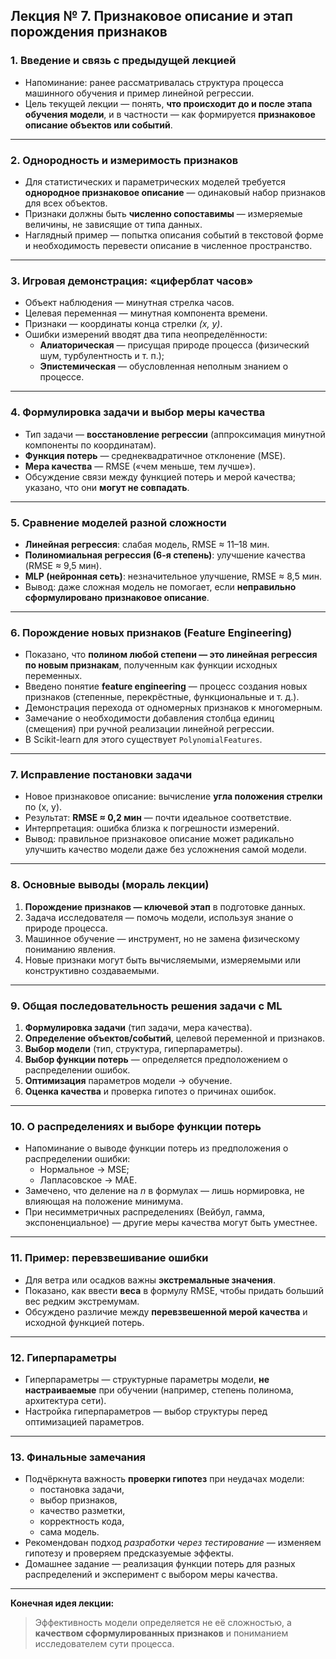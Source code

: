## Лекция № 7. Признаковое описание и этап порождения признаков

### 1. Введение и связь с предыдущей лекцией

- Напоминание: ранее рассматривалась структура процесса машинного обучения и пример линейной регрессии.
- Цель текущей лекции — понять, **что происходит до и после этапа обучения модели**, и в частности — как формируется **признаковое описание объектов или событий**.

------

### 2. Однородность и измеримость признаков

- Для статистических и параметрических моделей требуется **однородное признаковое описание** — одинаковый набор признаков для всех объектов.
- Признаки должны быть **численно сопоставимы** — измеряемые величины, не зависящие от типа данных.
- Наглядный пример — попытка описания событий в текстовой форме и необходимость перевести описание в численное пространство.

------

### 3. Игровая демонстрация: «циферблат часов»

- Объект наблюдения — минутная стрелка часов.
- Целевая переменная — минутная компонента времени.
- Признаки — координаты конца стрелки *(x, y)*.
- Ошибки измерений вводят два типа неопределённости:
  - **Алиаторическая** — присущая природе процесса (физический шум, турбулентность и т. п.);
  - **Эпистемическая** — обусловленная неполным знанием о процессе.

------

### 4. Формулировка задачи и выбор меры качества

- Тип задачи — **восстановление регрессии** (аппроксимация минутной компоненты по координатам).
- **Функция потерь** — среднеквадратичное отклонение (MSE).
- **Мера качества** — RMSE («чем меньше, тем лучше»).
- Обсуждение связи между функцией потерь и мерой качества; указано, что они **могут не совпадать**.

------

### 5. Сравнение моделей разной сложности

- **Линейная регрессия**: слабая модель, RMSE ≈ 11–18 мин.
- **Полиномиальная регрессия (6-я степень)**: улучшение качества (RMSE ≈ 9,5 мин).
- **MLP (нейронная сеть)**: незначительное улучшение, RMSE ≈ 8,5 мин.
- Вывод: даже сложная модель не помогает, если **неправильно сформулировано признаковое описание**.

------

### 6. Порождение новых признаков (Feature Engineering)

- Показано, что **полином любой степени — это линейная регрессия по новым признакам**, полученным как функции исходных переменных.
- Введено понятие **feature engineering** — процесс создания новых признаков (степенные, перекрёстные, функциональные и т. д.).
- Демонстрация перехода от одномерных признаков к многомерным.
- Замечание о необходимости добавления столбца единиц (смещения) при ручной реализации линейной регрессии.
- В Scikit-learn для этого существует `PolynomialFeatures`.

------

### 7. Исправление постановки задачи

- Новое признаковое описание: вычисление **угла положения стрелки** по (x, y).
- Результат: **RMSE ≈ 0,2 мин** — почти идеальное соответствие.
- Интерпретация: ошибка близка к погрешности измерений.
- Вывод: правильное признаковое описание может радикально улучшить качество модели даже без усложнения самой модели.

------

### 8. Основные выводы (мораль лекции)

1. **Порождение признаков — ключевой этап** в подготовке данных.
2. Задача исследователя — помочь модели, используя знание о природе процесса.
3. Машинное обучение — инструмент, но не замена физическому пониманию явления.
4. Новые признаки могут быть вычисляемыми, измеряемыми или конструктивно создаваемыми.

------

### 9. Общая последовательность решения задачи с ML

1. **Формулировка задачи** (тип задачи, мера качества).
2. **Определение объектов/событий**, целевой переменной и признаков.
3. **Выбор модели** (тип, структура, гиперпараметры).
4. **Выбор функции потерь** — определяется предположением о распределении ошибок.
5. **Оптимизация** параметров модели → обучение.
6. **Оценка качества** и проверка гипотез о причинах ошибок.

------

### 10. О распределениях и выборе функции потерь

- Напоминание о выводе функции потерь из предположения о распределении ошибки:
  - Нормальное → MSE;
  - Лапласовское → MAE.
- Замечено, что деление на *n* в формулах — лишь нормировка, не влияющая на положение минимума.
- При несимметричных распределениях (Вейбул, гамма, экспоненциальное) — другие меры качества могут быть уместнее.

------

### 11. Пример: перевзвешивание ошибки

- Для ветра или осадков важны **экстремальные значения**.
- Показано, как ввести **веса** в формулу RMSE, чтобы придать больший вес редким экстремумам.
- Обсуждено различие между **перевзвешенной мерой качества** и исходной функцией потерь.

------

### 12. Гиперпараметры

- Гиперпараметры — структурные параметры модели, **не настраиваемые** при обучении (например, степень полинома, архитектура сети).
- Настройка гиперпараметров — выбор структуры перед оптимизацией параметров.

------

### 13. Финальные замечания

- Подчёркнута важность **проверки гипотез** при неудачах модели:
  - постановка задачи,
  - выбор признаков,
  - качество разметки,
  - корректность кода,
  - сама модель.
- Рекомендован подход *разработки через тестирование* — изменяем гипотезу и проверяем предсказуемые эффекты.
- Домашнее задание — реализация функции потерь для разных распределений и эксперимент с выбором меры качества.

------

**Конечная идея лекции:**

> Эффективность модели определяется не её сложностью, а **качеством сформулированных признаков** и пониманием исследователем сути процесса.